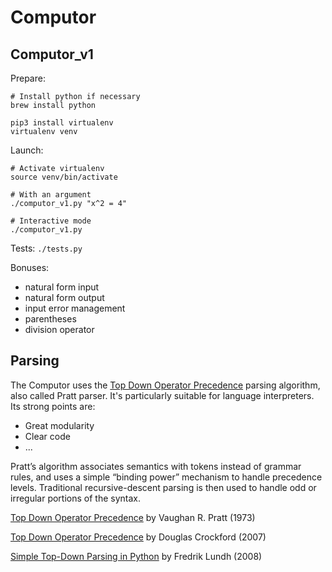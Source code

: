 Computor
========

Computor_v1
-----------

Prepare: 
```
# Install python if necessary
brew install python

pip3 install virtualenv
virtualenv venv
```

Launch: 
```
# Activate virtualenv
source venv/bin/activate

# With an argument
./computor_v1.py "x^2 = 4"

# Interactive mode
./computor_v1.py
```

Tests: `./tests.py`

Bonuses:
- natural form input
- natural form output
- input error management
- parentheses
- division operator

Parsing
-------

The Computor uses the [Top Down Operator Precedence](https://en.wikipedia.org/wiki/Pratt_parser) parsing algorithm, also called Pratt parser.
It's particularly suitable for language interpreters. Its strong points are:
- Great modularity
- Clear code
- ...

Pratt’s algorithm associates semantics with tokens instead of grammar rules, and uses a simple “binding power” mechanism to handle precedence levels. Traditional recursive-descent parsing is then used to handle odd or irregular portions of the syntax.

[Top Down Operator Precedence](https://tdop.github.io/) by Vaughan R. Pratt (1973)

[Top Down Operator Precedence](https://crockford.com/javascript/tdop/tdop.html) by Douglas Crockford (2007)

[Simple Top-Down Parsing in Python](http://effbot.org/zone/simple-top-down-parsing.htm) by Fredrik Lundh (2008)
